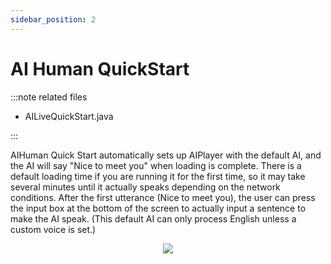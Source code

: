 ```yaml
---
sidebar_position: 2
---
```


# AI Human QuickStart

:::note related files

- AILiveQuickStart.java

:::

AIHuman Quick Start automatically sets up AIPlayer with the default AI, and the AI will say "Nice to meet you" when loading is complete. There is a default loading time if you are running it for the first time, so it may take several minutes until it actually speaks depending on the network conditions. After the first utterance (Nice to meet you), the user can press the input box at the bottom of the screen to actually input a sentence to make the AI speak. (This default AI can only process English unless a custom voice is set.)

<p align="center">
<img src="/img/aihuman/android/Screenshot_20211207-002300.png" style={{zoom: "25%"}} />
</p>
